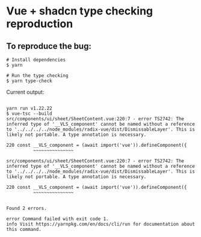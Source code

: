 # Vue + shadcn type checking reproduction

## To reproduce the bug:

```shell
# Install dependencies
$ yarn

# Run the type checking
$ yarn type-check
```

Current output:

```shell

yarn run v1.22.22
$ vue-tsc --build
src/components/ui/sheet/SheetContent.vue:220:7 - error TS2742: The inferred type of '__VLS_component' cannot be named without a reference to '../../../../node_modules/radix-vue/dist/DismissableLayer'. This is likely not portable. A type annotation is necessary.

220 const __VLS_component = (await import('vue')).defineComponent({
          ~~~~~~~~~~~~~~~

src/components/ui/sheet/SheetContent.vue:220:7 - error TS2742: The inferred type of '__VLS_component' cannot be named without a reference to '../../../../node_modules/radix-vue/dist/DismissableLayer'. This is likely not portable. A type annotation is necessary.

220 const __VLS_component = (await import('vue')).defineComponent({
          ~~~~~~~~~~~~~~~


Found 2 errors.

error Command failed with exit code 1.
info Visit https://yarnpkg.com/en/docs/cli/run for documentation about this command.
```

